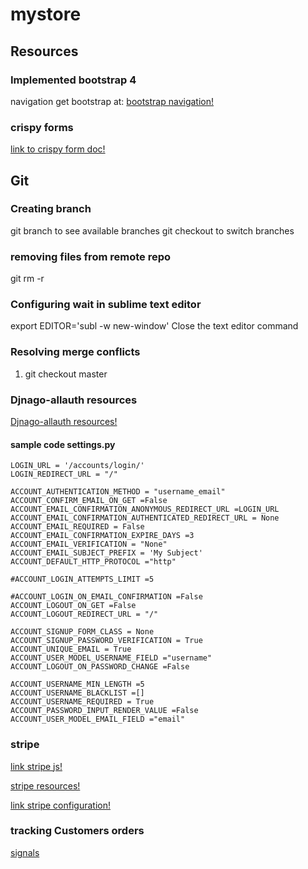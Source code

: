  # mystore
 
## Resources

### Implemented bootstrap 4 
navigation get bootstrap at:
[bootstrap navigation!](https://v4-alpha.getbootstrap.com/examples/jumbotron/)

### crispy forms
[link to crispy form doc!](http://django-crispy-forms.readthedocs.io/en/d-0/install.html)


## Git
### Creating branch
git branch to see available branches
git checkout to switch branches
### removing files from remote repo
git rm -r  <filename>
### Configuring wait in sublime text editor
export EDITOR='subl -w new-window'
Close the text editor command
### Resolving merge conflicts
1. git checkout master


### Djnago-allauth resources
[Djnago-allauth resources!](https://django-allauth.readthedocs.io/en/latest/installation.html)


#### sample code settings.py
    LOGIN_URL = '/accounts/login/'
    LOGIN_REDIRECT_URL = "/"

    ACCOUNT_AUTHENTICATION_METHOD = "username_email"
    ACCOUNT_CONFIRM_EMAIL_ON_GET =False
    ACCOUNT_EMAIL_CONFIRMATION_ANONYMOUS_REDIRECT_URL =LOGIN_URL
    ACCOUNT_EMAIL_CONFIRMATION_AUTHENTICATED_REDIRECT_URL = None
    ACCOUNT_EMAIL_REQUIRED = False
    ACCOUNT_EMAIL_CONFIRMATION_EXPIRE_DAYS =3
    ACCOUNT_EMAIL_VERIFICATION = "None"
    ACCOUNT_EMAIL_SUBJECT_PREFIX = 'My Subject'
    ACCOUNT_DEFAULT_HTTP_PROTOCOL ="http"

    #ACCOUNT_LOGIN_ATTEMPTS_LIMIT =5
     
    #ACCOUNT_LOGIN_ON_EMAIL_CONFIRMATION =False
    ACCOUNT_LOGOUT_ON_GET =False
    ACCOUNT_LOGOUT_REDIRECT_URL = "/"

    ACCOUNT_SIGNUP_FORM_CLASS = None
    ACCOUNT_SIGNUP_PASSWORD_VERIFICATION = True 
    ACCOUNT_UNIQUE_EMAIL = True 
    ACCOUNT_USER_MODEL_USERNAME_FIELD ="username"
    ACCOUNT_LOGOUT_ON_PASSWORD_CHANGE =False

    ACCOUNT_USERNAME_MIN_LENGTH =5
    ACCOUNT_USERNAME_BLACKLIST =[]
    ACCOUNT_USERNAME_REQUIRED = True   
    ACCOUNT_PASSWORD_INPUT_RENDER_VALUE =False
    ACCOUNT_USER_MODEL_EMAIL_FIELD ="email"
    
### stripe
[link stripe js!](https://js.stripe.com/v3)

[stripe resources!](https://django-allauth.readthedocs.io/en/latest/installation.html)

[link stripe configuration!](https://stripe.com/docs/stripe-js/elements/quickstart)

### tracking Customers orders
[signals](https://docs.djangoproject.com/en/2.0/topics/signals/)



